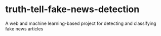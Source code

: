 # truth-tell-fake-news-detection
A web and machine learning-based project for detecting and classifying fake news articles
